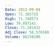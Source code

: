 ```yaml
---
Date: 2013-09-04
Open: 71.365715
High: 71.748573
Low: 70.897141
Close: 71.241432
Adj Close: 58.576588
Volume: 86258200
---
```

